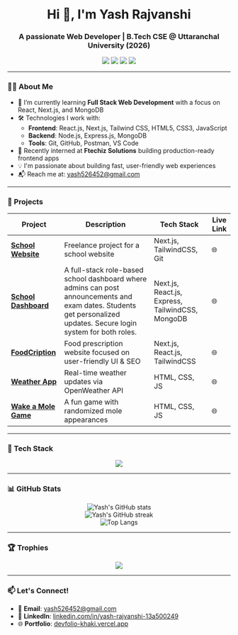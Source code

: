 <h1 align="center">Hi 👋, I'm Yash Rajvanshi</h1>
<h3 align="center">A passionate Web Developer | B.Tech CSE @ Uttaranchal University (2026)</h3>

<p align="center">
  <a href="https://github.com/yash-rajvanshi"><img src="https://img.shields.io/github/followers/yash-rajvanshi?label=Follow&style=social"></a>
  <a href="https://www.linkedin.com/in/yash-rajvanshi-13a500249/"><img src="https://img.shields.io/badge/LinkedIn-blue?logo=linkedin&style=flat&logoColor=white"></a>
  <a href="mailto:yash526452@gmail.com"><img src="https://img.shields.io/badge/Email-D14836?style=flat&logo=gmail&logoColor=white"></a>
  <a href="https://devfolio-khaki.vercel.app/"><img src="https://img.shields.io/badge/Portfolio-000?style=flat&logo=vercel&logoColor=white"></a>
</p>

---

### 👨‍💻 About Me
- 🌱 I’m currently learning **Full Stack Web Development** with a focus on React, Next.js, and MongoDB  
- 🛠️ Technologies I work with:
  - **Frontend**: React.js, Next.js, Tailwind CSS, HTML5, CSS3, JavaScript  
  - **Backend**: Node.js, Express.js, MongoDB  
  - **Tools**: Git, GitHub, Postman, VS Code  
- 💼 Recently interned at **Ftechiz Solutions** building production-ready frontend apps  
- 💡 I'm passionate about building fast, user-friendly web experiences  
- 📬 Reach me at: yash526452@gmail.com

---

### 🚀 Projects

| Project | Description | Tech Stack | Live Link |
|--------|-------------|------------|-----------|
| **[School Website](https://www.greenheavenacademy.in/)** | Freelance project for a school website | Next.js, TailwindCSS, Git | 🌐 |
| **[School Dashboard](https://scholio.vercel.app/)** | A full-stack role-based school dashboard where admins can post announcements and exam dates. Students get personalized updates. Secure login system for both roles. | Next.js, React.js, Express, TailwindCSS, MongoDB | 🌐 |
| **[FoodCription](https://food-cription.vercel.app/)** | Food prescription website focused on user-friendly UI & SEO | Next.js, React.js, TailwindCSS | 🌐 |
| **[Weather App](https://yash-rajvanshi.github.io/Weather-App/)** | Real-time weather updates via OpenWeather API | HTML, CSS, JS | 🌐 |
| **[Wake a Mole Game](https://yash-rajvanshi.github.io/Wake-a-Mole-Game/)** | A fun game with randomized mole appearances | HTML, CSS, JS | 🌐 |

---

### 🧰 Tech Stack

<p align="center">
  <img src="https://skillicons.dev/icons?i=js,react,nextjs,nodejs,express,mongodb,html,css,tailwind,git,github,postman,java,sql,vscode" />
</p>

---

### 📊 GitHub Stats

<p align="center">
  <img src="https://github-readme-stats.vercel.app/api?username=yash-rajvanshi&show_icons=true&theme=radical" alt="Yash's GitHub stats" />
  <br />
  <img src="https://github-readme-streak-stats.herokuapp.com/?user=yash-rajvanshi&theme=radical" alt="Yash's GitHub streak" />
  <br />
  <img src="https://github-readme-stats.vercel.app/api/top-langs/?username=yash-rajvanshi&layout=compact&theme=radical" alt="Top Langs" />
</p>

---

### 🏆 Trophies

<p align="center">
  <img src="https://github-profile-trophy.vercel.app/?username=yash-rajvanshi&theme=gruvbox&row=1&column=6" />
</p>

---

### 📫 Let's Connect!

- 📧 **Email**: yash526452@gmail.com  
- 💼 **LinkedIn**: [linkedin.com/in/yash-rajvanshi-13a500249](https://www.linkedin.com/in/yash-rajvanshi-13a500249/)  
- 🌐 **Portfolio**: [devfolio-khaki.vercel.app](https://devfolio-khaki.vercel.app/)  
